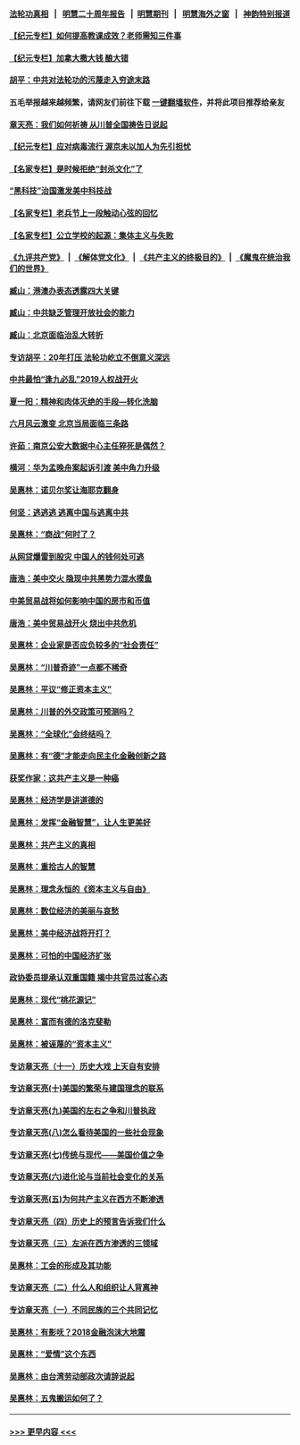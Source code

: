 #### [法轮功真相](https://github.com/gfw-breaker/truth/blob/master/README.md?t=0) &nbsp;&nbsp;|&nbsp;&nbsp; [明慧二十周年报告](https://github.com/gfw-breaker/mh-reports/blob/master/README.md?t=0) &nbsp;&nbsp;|&nbsp;&nbsp;[明慧期刊](https://github.com/gfw-breaker/mh-qikan) &nbsp;&nbsp;|&nbsp;&nbsp; [明慧海外之窗](https://github.com/gfw-breaker/mh-news/blob/master/README.md?t=0) &nbsp;&nbsp;|&nbsp;&nbsp; [神韵特别报道](https://github.com/gfw-breaker/mh-news/blob/master/shenyun.md?t=0)
#### [【纪元专栏】如何提高教课成效？老师需知三件事](../pages/nsc423/n12417848.md?t=07030802) 
#### [【纪元专栏】加拿大撒大钱 酿大错](../pages/nsc423/n12406564.md?t=07030802) 
#### [胡平：中共对法轮功的污蔑走入穷途末路](../pages/nsc423/n12266737.md?t=07030802) 
#### 五毛举报越来越频繁，请网友们前往下载 [一键翻墙软件](https://github.com/gfw-breaker/ssr-accounts)，并将此项目推荐给亲友
#### [章天亮：我们如何祈祷 从川普全国祷告日说起](../pages/nsc423/n11944627.md?t=07030802) 
#### [【纪元专栏】应对病毒流行 渥京未以加人为先引担忧](../pages/nsc423/n11875714.md?t=07030802) 
#### [【名家专栏】是时候拒绝“封杀文化”了](../pages/nsc423/n11814093.md?t=07030802) 
#### [“黑科技”治国激发美中科技战](../pages/nsc423/n11638056.md?t=07030802) 
#### [【名家专栏】老兵节上一段触动心弦的回忆](../pages/nsc423/n11646016.md?t=07030802) 
#### [【名家专栏】公立学校的起源：集体主义与失败](../pages/nsc423/n11601833.md?t=07030802) 
#### [《九评共产党》](https://github.com/begood0513/9ping.md/blob/master/README.md) &nbsp;|&nbsp; [《解体党文化》](../../../../jtdwh.md/blob/master/README.md)  &nbsp;|&nbsp; [《共产主义的终极目的》](../../../../gczydzjmd.md/blob/master/README.md) &nbsp;|&nbsp; [《魔鬼在统治我们的世界》](../../../../mgztzwmdsj.md/blob/master/README.md) 
#### [臧山：港澳办表态透露四大关键](../pages/nsc423/n11421628.md?t=07030802) 
#### [臧山：中共缺乏管理开放社会的能力](../pages/nsc423/n11407457.md?t=07030802) 
#### [臧山：北京面临治乱大转折](../pages/nsc423/n11406895.md?t=07030802) 
#### [专访胡平：20年打压 法轮功屹立不倒意义深远](../pages/nsc423/n11398800.md?t=07030802) 
#### [中共最怕“逢九必乱”2019人权战开火](../pages/nsc423/n11385248.md?t=07030802) 
#### [夏一阳：精神和肉体灭绝的手段—转化洗脑](../pages/nsc423/n11368250.md?t=07030802) 
#### [六月风云激变 北京当局面临三条路](../pages/nsc423/n11313668.md?t=07030802) 
#### [许茹：南京公安大数据中心主任猝死是偶然？](../pages/nsc423/n11064744.md?t=07030802) 
#### [横河：华为孟晚舟案起诉引渡 美中角力升级](../pages/nsc423/n11027230.md?t=07030802) 
#### [吴惠林：诺贝尔奖让海耶克翻身](../pages/nsc423/n10890049.md?t=07030802) 
#### [何坚：逃逃逃 逃离中国与逃离中共](../pages/nsc423/n10592891.md?t=07030802) 
#### [吴惠林：“商战”何时了？](../pages/nsc423/n10573558.md?t=07030802) 
#### [从网贷爆雷到股灾 中国人的钱何处可逃](../pages/nsc423/n10572800.md?t=07030802) 
#### [唐浩：美中交火 隐现中共黑势力混水摸鱼](../pages/nsc423/n10544040.md?t=07030802) 
#### [中美贸易战将如何影响中国的房市和币值](../pages/nsc423/n10543697.md?t=07030802) 
#### [唐浩：美中贸易战开火 烧出中共危机](../pages/nsc423/n10540126.md?t=07030802) 
#### [吴惠林：企业家是否应负较多的“社会责任”](../pages/nsc423/n10535022.md?t=07030802) 
#### [吴惠林：“川普奇迹”一点都不稀奇](../pages/nsc423/n10512808.md?t=07030802) 
#### [吴惠林：平议“修正资本主义”](../pages/nsc423/n10495724.md?t=07030802) 
#### [吴惠林：川普的外交政策可预测吗？](../pages/nsc423/n10462387.md?t=07030802) 
#### [吴惠林：“全球化”会终结吗？](../pages/nsc423/n10452838.md?t=07030802) 
#### [吴惠林：有“德”才能走向民主化金融创新之路](../pages/nsc423/n10432292.md?t=07030802) 
#### [获奖作家：这共产主义是一种癌](../pages/nsc423/n10431541.md?t=07030802) 
#### [吴惠林：经济学是讲道德的](../pages/nsc423/n10398014.md?t=07030802) 
#### [吴惠林：发挥“金融智慧”，让人生更美好](../pages/nsc423/n10375019.md?t=07030802) 
#### [吴惠林：共产主义的真相](../pages/nsc423/n10351394.md?t=07030802) 
#### [吴惠林：重拾古人的智慧](../pages/nsc423/n10337691.md?t=07030802) 
#### [吴惠林：理念永恒的《资本主义与自由》](../pages/nsc423/n10316274.md?t=07030802) 
#### [吴惠林：数位经济的美丽与哀愁](../pages/nsc423/n10292946.md?t=07030802) 
#### [吴惠林：美中经济战将开打？](../pages/nsc423/n10258825.md?t=07030802) 
#### [吴惠林：可怕的中国经济扩张](../pages/nsc423/n10219147.md?t=07030802) 
#### [政协委员提承认双重国籍 揭中共官员过客心态](../pages/nsc423/n10208809.md?t=07030802) 
#### [吴惠林：现代“桃花源记”](../pages/nsc423/n10185234.md?t=07030802) 
#### [吴惠林：富而有德的洛克斐勒](../pages/nsc423/n10142264.md?t=07030802) 
#### [吴惠林：被诬蔑的“资本主义”](../pages/nsc423/n10124816.md?t=07030802) 
#### [专访章天亮（十一）历史大戏 上天自有安排](../pages/nsc423/n10094905.md?t=07030802) 
#### [专访章天亮(十)美国的繁荣与建国理念的联系](../pages/nsc423/n10094899.md?t=07030802) 
#### [专访章天亮(九)美国的左右之争和川普执政](../pages/nsc423/n10094889.md?t=07030802) 
#### [专访章天亮(八)怎么看待美国的一些社会现象](../pages/nsc423/n10094857.md?t=07030802) 
#### [专访章天亮(七)传统与现代——美国价值之争](../pages/nsc423/n10093140.md?t=07030802) 
#### [专访章天亮(六)进化论与当前社会变化的关系](../pages/nsc423/n10092036.md?t=07030802) 
#### [专访章天亮(五)为何共产主义在西方不断渗透](../pages/nsc423/n10083620.md?t=07030802) 
#### [专访章天亮（四）历史上的预言告诉我们什么](../pages/nsc423/n10083606.md?t=07030802) 
#### [专访章天亮（三）左派在西方渗透的三领域](../pages/nsc423/n10081115.md?t=07030802) 
#### [吴惠林：工会的形成及其功能](../pages/nsc423/n10080633.md?t=07030802) 
#### [专访章天亮（二）什么人和组织让人背离神](../pages/nsc423/n10076637.md?t=07030802) 
#### [专访章天亮（一）不同民族的三个共同记忆](../pages/nsc423/n10074188.md?t=07030802) 
#### [吴惠林：有影呒？2018金融泡沫大地震](../pages/nsc423/n10040534.md?t=07030802) 
#### [吴惠林：“爱情”这个东西](../pages/nsc423/n10019423.md?t=07030802) 
#### [吴惠林：由台湾劳动部政次请辞说起](../pages/nsc423/n9979679.md?t=07030802) 
#### [吴惠林：五鬼搬运如何了？](../pages/nsc423/n9925338.md?t=07030802) 

----
#### [ >>> 更早内容 <<< ](../indexes/nsc423-earlier.md)
